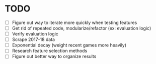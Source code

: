 # TODO

- [ ] Figure out way to iterate more quickly when testing features
- [ ] Get rid of repeated code, modularize/refactor (ex: evaluation logic)
- [ ] Verify evaluation logic
- [ ] Scrape 2017-18 data
- [ ] Exponential decay (weight recent games more heavily)
- [ ] Research feature selection methods
- [ ] Figure out better way to organize results